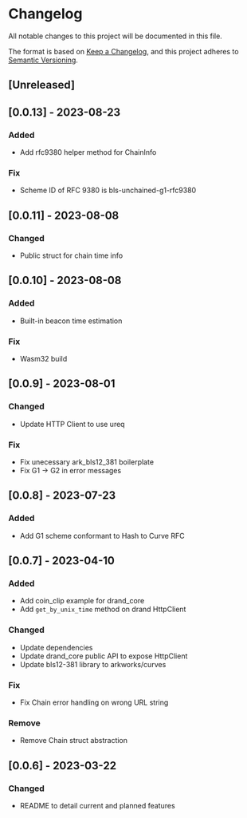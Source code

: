 # Changelog

All notable changes to this project will be documented in this file.

The format is based on [Keep a Changelog](https://keepachangelog.com/en/1.0.0/), and this project adheres to [Semantic Versioning](https://semver.org/spec/v2.0.0.html).

## [Unreleased]

## [0.0.13] - 2023-08-23

### Added

- Add rfc9380 helper method for ChainInfo

### Fix

- Scheme ID of RFC 9380 is bls-unchained-g1-rfc9380

## [0.0.11] - 2023-08-08

### Changed

- Public struct for chain time info

## [0.0.10] - 2023-08-08

### Added

- Built-in beacon time estimation

### Fix

- Wasm32 build

## [0.0.9] - 2023-08-01

### Changed

- Update HTTP Client to use ureq

### Fix

- Fix unecessary ark_bls12_381 boilerplate
- Fix G1 -> G2 in error messages

## [0.0.8] - 2023-07-23

### Added

- Add G1 scheme conformant to Hash to Curve RFC

## [0.0.7] - 2023-04-10

### Added

- Add coin_clip example for drand_core
- Add `get_by_unix_time` method on drand HttpClient

### Changed

- Update dependencies
- Update drand_core public API to expose HttpClient
- Update bls12-381 library to arkworks/curves

### Fix

- Fix Chain error handling on wrong URL string

### Remove

- Remove Chain struct abstraction

## [0.0.6] - 2023-03-22

### Changed

- README to detail current and planned features
